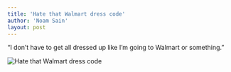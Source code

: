 ```yaml
---
title: 'Hate that Walmart dress code'
author: 'Noam Sain'
layout: post
---
```


“I don’t have to get all dressed up like I’m going to Walmart or something.”

![Hate that Walmart dress code](https://2.bp.blogspot.com/_8aN4krk1nsk/TG--vf3vFWI/AAAAAAAAAbI/NidVrdFThX0/s1600/20100306.jpg "Hate that Walmart dress code")
